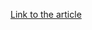 [Link to the article](https://www.welivesecurity.com/en/cybersecurity/system-resilience-job-os-not-just-third-party-applications/)
